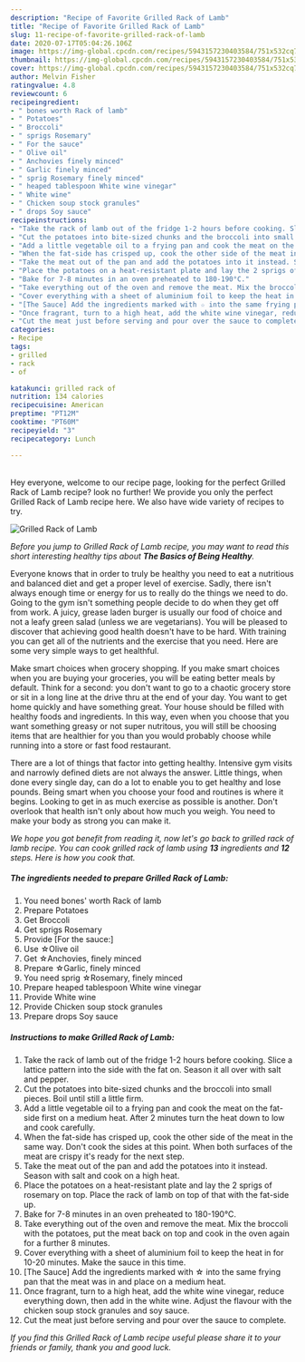 ```yaml
---
description: "Recipe of Favorite Grilled Rack of Lamb"
title: "Recipe of Favorite Grilled Rack of Lamb"
slug: 11-recipe-of-favorite-grilled-rack-of-lamb
date: 2020-07-17T05:04:26.106Z
image: https://img-global.cpcdn.com/recipes/5943157230403584/751x532cq70/grilled-rack-of-lamb-recipe-main-photo.jpg
thumbnail: https://img-global.cpcdn.com/recipes/5943157230403584/751x532cq70/grilled-rack-of-lamb-recipe-main-photo.jpg
cover: https://img-global.cpcdn.com/recipes/5943157230403584/751x532cq70/grilled-rack-of-lamb-recipe-main-photo.jpg
author: Melvin Fisher
ratingvalue: 4.8
reviewcount: 6
recipeingredient:
- " bones worth Rack of lamb"
- " Potatoes"
- " Broccoli"
- " sprigs Rosemary"
- " For the sauce"
- " Olive oil"
- " Anchovies finely minced"
- " Garlic finely minced"
- " sprig Rosemary finely minced"
- " heaped tablespoon White wine vinegar"
- " White wine"
- " Chicken soup stock granules"
- " drops Soy sauce"
recipeinstructions:
- "Take the rack of lamb out of the fridge 1-2 hours before cooking. Slice a lattice pattern into the side with the fat on. Season it all over with salt and pepper."
- "Cut the potatoes into bite-sized chunks and the broccoli into small pieces. Boil until still a little firm."
- "Add a little vegetable oil to a frying pan and cook the meat on the fat-side first on a medium heat. After 2 minutes turn the heat down to low and cook carefully."
- "When the fat-side has crisped up, cook the other side of the meat in the same way. Don&#39;t cook the sides at this point. When both surfaces of the meat are crispy it&#39;s ready for the next step."
- "Take the meat out of the pan and add the potatoes into it instead. Season with salt and cook on a high heat."
- "Place the potatoes on a heat-resistant plate and lay the 2 sprigs of rosemary on top. Place the rack of lamb on top of that with the fat-side up."
- "Bake for 7-8 minutes in an oven preheated to 180-190°C."
- "Take everything out of the oven and remove the meat. Mix the broccoli with the potatoes, put the meat back on top and cook in the oven again for a further 8 minutes."
- "Cover everything with a sheet of aluminium foil to keep the heat in for 10-20 minutes. Make the sauce in this time."
- "[The Sauce] Add the ingredients marked with ☆ into the same frying pan that the meat was in and place on a medium heat."
- "Once fragrant, turn to a high heat, add the white wine vinegar, reduce everything down, then add in the white wine. Adjust the flavour with the chicken soup stock granules and soy sauce."
- "Cut the meat just before serving and pour over the sauce to complete."
categories:
- Recipe
tags:
- grilled
- rack
- of

katakunci: grilled rack of 
nutrition: 134 calories
recipecuisine: American
preptime: "PT12M"
cooktime: "PT60M"
recipeyield: "3"
recipecategory: Lunch

---
```

<br>
Hey everyone, welcome to our recipe page, looking for the perfect Grilled Rack of Lamb recipe? look no further! We provide you only the perfect Grilled Rack of Lamb recipe here. We also have wide variety of recipes to try.
<br>


![Grilled Rack of Lamb](https://img-global.cpcdn.com/recipes/5943157230403584/751x532cq70/grilled-rack-of-lamb-recipe-main-photo.jpg)

<i>Before you jump to Grilled Rack of Lamb recipe, you may want to read this short interesting healthy tips about <strong>The Basics of Being Healthy</strong>.</i>

Everyone knows that in order to truly be healthy you need to eat a nutritious and balanced diet and get a proper level of exercise. Sadly, there isn't always enough time or energy for us to really do the things we need to do. Going to the gym isn't something people decide to do when they get off from work. A juicy, grease laden burger is usually our food of choice and not a leafy green salad (unless we are vegetarians). You will be pleased to discover that achieving good health doesn't have to be hard. With training you can get all of the nutrients and the exercise that you need. Here are some very simple ways to get healthful.

Make smart choices when grocery shopping. If you make smart choices when you are buying your groceries, you will be eating better meals by default. Think for a second: you don't want to go to a chaotic grocery store or sit in a long line at the drive thru at the end of your day. You want to get home quickly and have something great. Your house should be filled with healthy foods and ingredients. In this way, even when you choose that you want something greasy or not super nutritous, you will still be choosing items that are healthier for you than you would probably choose while running into a store or fast food restaurant.

There are a lot of things that factor into getting healthy. Intensive gym visits and narrowly defined diets are not always the answer. Little things, when done every single day, can do a lot to enable you to get healthy and lose pounds. Being smart when you choose your food and routines is where it begins. Looking to get in as much exercise as possible is another. Don't overlook that health isn't only about how much you weigh. You need to make your body as strong you can make it. 


<i>We hope you got benefit from reading it, now let's go back to grilled rack of lamb recipe. You can cook grilled rack of lamb using <strong>13</strong> ingredients and <strong>12</strong> steps. Here is how you cook that.
</i>

##### The ingredients needed to prepare Grilled Rack of Lamb:

1. You need  bones&#39; worth Rack of lamb
1. Prepare  Potatoes
1. Get  Broccoli
1. Get  sprigs Rosemary
1. Provide  [For the sauce:]
1. Use  ☆Olive oil
1. Get  ☆Anchovies, finely minced
1. Prepare  ☆Garlic, finely minced
1. You need  sprig ☆Rosemary, finely minced
1. Prepare  heaped tablespoon White wine vinegar
1. Provide  White wine
1. Provide  Chicken soup stock granules
1. Prepare  drops Soy sauce


##### Instructions to make Grilled Rack of Lamb:

1. Take the rack of lamb out of the fridge 1-2 hours before cooking. Slice a lattice pattern into the side with the fat on. Season it all over with salt and pepper.
1. Cut the potatoes into bite-sized chunks and the broccoli into small pieces. Boil until still a little firm.
1. Add a little vegetable oil to a frying pan and cook the meat on the fat-side first on a medium heat. After 2 minutes turn the heat down to low and cook carefully.
1. When the fat-side has crisped up, cook the other side of the meat in the same way. Don&#39;t cook the sides at this point. When both surfaces of the meat are crispy it&#39;s ready for the next step.
1. Take the meat out of the pan and add the potatoes into it instead. Season with salt and cook on a high heat.
1. Place the potatoes on a heat-resistant plate and lay the 2 sprigs of rosemary on top. Place the rack of lamb on top of that with the fat-side up.
1. Bake for 7-8 minutes in an oven preheated to 180-190°C.
1. Take everything out of the oven and remove the meat. Mix the broccoli with the potatoes, put the meat back on top and cook in the oven again for a further 8 minutes.
1. Cover everything with a sheet of aluminium foil to keep the heat in for 10-20 minutes. Make the sauce in this time.
1. [The Sauce] Add the ingredients marked with ☆ into the same frying pan that the meat was in and place on a medium heat.
1. Once fragrant, turn to a high heat, add the white wine vinegar, reduce everything down, then add in the white wine. Adjust the flavour with the chicken soup stock granules and soy sauce.
1. Cut the meat just before serving and pour over the sauce to complete.


<i>If you find this Grilled Rack of Lamb recipe useful please share it to your friends or family, thank you and good luck.</i>
